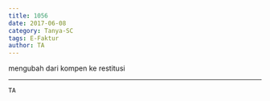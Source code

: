 ```yaml
---
title: 1056
date: 2017-06-08
category: Tanya-SC
tags: E-Faktur
author: TA
---
```


mengubah dari kompen ke restitusi

---



`TA`
